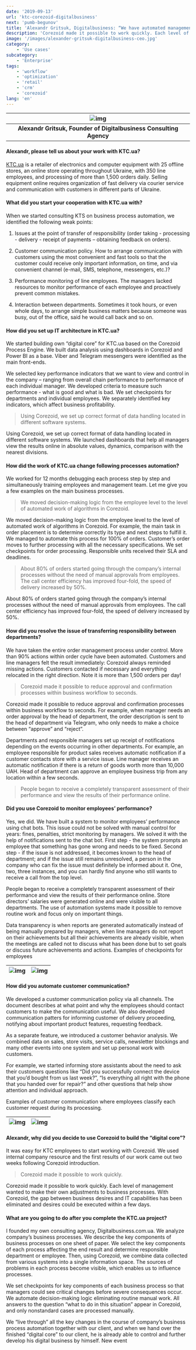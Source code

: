 ```yaml
---
date: '2019-09-13'
url: 'ktc-corezoid-digitalbusiness'
next: 'pumb-begunov'
title: 'Alexandr Gritsuk, Digitalbusiness: “We have automated management of 100% KTC.ua orders with Corezoid”'
description: 'Corezoid made it possible to work quickly. Each level of management wanted to make their own adjustments to business processes. With Corezoid, the gap between business desires and IT capabilities has been eliminated and desires could be executed within a few days.'
image: '/images/alexander-gritsuk-digitalbusiness-ceo.jpg'
category:
    - 'Use cases'
subcategory:
	- 'Enterprise'
tags:
    - 'workflow'
    - 'optimization'
    - 'retail'
    - 'crm'
    - 'corezoid'
lang: 'en'
---
```



| ![img](/images/alexander-gritsuk-digitalbusiness-ceo.jpg) | 
| :---: |
| **Alexandr Gritsuk, Founder of Digitalbusiness Consulting Agency** |


#### Alexandr, please tell us about your work with KTC.ua? 

[КТС.ua](https://ktc.ua/) is a retailer of electronics and computer equipment with 25 offline stores, an online store operating throughout Ukraine, with 350 line employees, and processing of more than 1,500 orders daily. Selling equipment online requires organization of fast delivery via courier service and communication with customers in different parts of Ukraine.

#### What did you start your cooperation with KTC.ua with? 

When we started consulting KTS on business process automation, we identified the following weak points:

1. Issues at the point of transfer of responsibility (order taking - processing - delivery - receipt of payments – obtaining feedback on orders).

2. Customer communication policy. How to arrange communication with customers using the most convenient and fast tools so that the customer could receive only important information, on time, and via convenient channel (e-mail, SMS, telephone, messengers, etc.)?

3. Performance monitoring of line employees. The managers lacked resources to monitor performance of each employee and proactively prevent common mistakes.

4. Interaction between departments. Sometimes it took hours, or even whole days, to arrange simple business matters because someone was busy, out of the office, said he would call back and so on.

####  How did you set up IT architecture in KTC.ua?

 We started building own “digital core” for KTC.ua based on the Corezoid Process Engine. We built data analysis using dashboards in Corezoid and Power BI as a base. Viber and Telegram messengers were identified as the main front-ends. 

We selected key performance indicators that we want to view and control in the company – ranging from overall chain performance to performance of each individual manager. We developed criteria to measure such performance - what is good and what is bad. We set checkpoints for departments and individual employees. We separately identified key indicators, which affect business profitability.

> Using Corezoid, we set up correct format of data handling located in different software systems. 

Using Corezoid, we set up correct format of data handling located in different software systems. We launched dashboards that help all managers view the results online in absolute values, dynamics, comparison with the nearest divisions.

#### How did the work of KTC.ua change following processes automation?

We worked for 12 months debugging each process step by step and simultaneously training employees and management team. Let me give you a few examples on the main business processes. 

> We moved decision-making logic from the employee level to the level of automated work of algorithms in Corezoid. 

We moved decision-making logic from the employee level to the level of automated work of algorithms in Corezoid. For example, the main task in order placement is to determine correctly its type and next steps to fulfill it. We managed to automate this process for 100% of orders. Customer’s order moves to further processing with all the necessary specifications. We set checkpoints for order processing. Responsible units received their SLA and deadlines.

> About 80% of orders started going through the company’s internal processes without the need of manual approvals from employees. The call center efficiency has improved four-fold, the speed of delivery increased by 50%. 

About 80% of orders started going through the company’s internal processes without the need of manual approvals from employees. The call center efficiency has improved four-fold, the speed of delivery increased by 50%.

#### How did you resolve the issue of transferring responsibility between departments?

We have taken the entire order management process under control. More than 90% actions within order cycle have been automated. Customers and line managers felt the result immediately: Corezoid always reminded missing actions. Customers contacted if necessary and everything relocated in the right direction. Note it is more than 1,500 orders per day!

> Corezoid made it possible to reduce approval and confirmation processes within business workflow to seconds.

Corezoid made it possible to reduce approval and confirmation processes within business workflow to seconds. For example, when manager needs an order approval by the head of department, the order description is sent to the head of department via Telegram, who only needs to make a choice between “approve” and “reject”.

Departments and responsible managers set up receipt of notifications depending on the events occurring in other departments. For example, an employee responsible for product sales receives automatic notification if a customer contacts store with a service issue. Line manager receives an automatic notification if there is a return of goods worth more than 10,000 UAH. Head of department can approve an employee business trip from any location within a few seconds.

> People began to receive a completely transparent assessment of their performance and view the results of their performance online.

####  Did you use Corezoid to monitor employees’ performance?

Yes, we did. We have built a system to monitor employees’ performance using chat bots. This issue could not be solved with manual control for years: fines, penalties, strict monitoring by managers. We solved it with the help of notifications sent to the chat bot. First step - the system prompts an employee that something has gone wrong and needs to be fixed. Second step - if the issue is not addressed, it becomes known to the head of department; and if the issue still remains unresolved, a person in the company who can fix the issue must definitely be informed about it. One, two, three instances, and you can hardly find anyone who still wants to receive a call from the top level.

People began to receive a completely transparent assessment of their performance and view the results of their performance online. Store directors’ salaries were generated online and were visible to all departments. The use of automation systems made it possible to remove routine work and focus only on important things.

Data transparency is when reports are generated automatically instead of being manually prepared by managers, when line managers do not report on their achievements but all their achievements are already visible, when the meetings are called not to discuss what has been done but to set goals or discuss future achievements and actions.
Examples of checkpoints for employees


| ![img](../images/ktc-ua-bot-3.jpg) | ![img](../images/ktc-ua-bot-2.jpg) |
| :---: | :---: |
                 
####  How did you automate customer communication?

We developed a customer communication policy via all channels. The document describes at what point and why the employees should contact customers to make the communication useful. We also developed communication patters for informing customer of delivery proceeding, notifying about important product features, requesting feedback.

As a separate feature, we introduced a customer behavior analysis. We combined data on sales, store visits, service calls, newsletter blockings and many other events into one system and set up personal work with customers.

For example, we started informing store assistants about the need to ask their customers questions like “Did you successfully connect the device that you’d bought from us last week?”, “Is everything all right with the phone that you handed over for repair?” and other questions that help show attention and individual approach.

Examples of customer communication where employees classify each customer request during its processing.

| ![img](../images/ktc-ua-bot-1.jpg) | ![img](../images/ktc-ua-bot-4.jpg) |
| :---: | :---: |
               
                             
####  Alexandr, why did you decide to use Corezoid to build the “digital core”?

 It was easy for KTC employees to start working with Corezoid. We used internal company resource and the first results of our work came out two weeks following Corezoid introduction.

> Corezoid made it possible to work quickly. 

Corezoid made it possible to work quickly. Each level of management wanted to make their own adjustments to business processes. With Corezoid, the gap between business desires and IT capabilities has been eliminated and desires could be executed within a few days.

####  What are you going to do after you complete the KTC.ua project?
 
I founded my own consulting agency, Digitalbusiness.com.ua. We analyze company’s business processes. We describe the key components of business processes on one sheet of paper. We select the key components of each process affecting the end result and determine responsible department or employee. Then, using Corezoid, we combine data collected from various systems into a single information space. The sources of problems in each process become visible, which enables us to influence processes.

We set checkpoints for key components of each business process so that managers could see critical changes before severe consequences occur. We automate decision-making logic eliminating routine manual work. All answers to the question “what to do in this situation” appear in Corezoid, and only nonstandard cases are processed manually.

We “live through” all the key changes in the course of company’s business process automation together with our client, and when we hand over the finished “digital core” to our client, he is already able to control and further develop his digital business by himself.
New event
